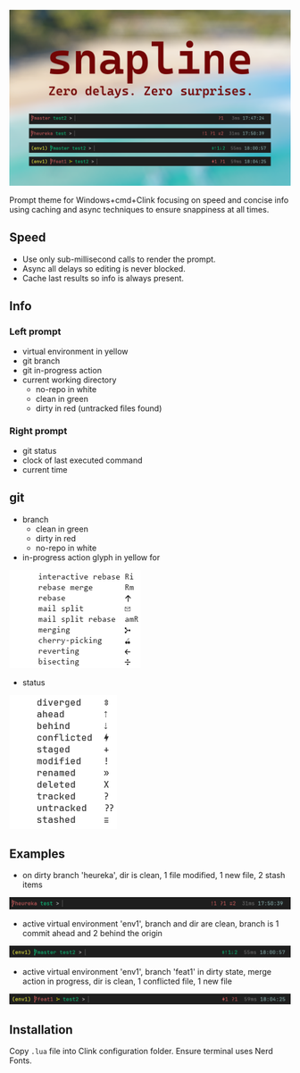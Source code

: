 ![](resources/snapline_v1.png)

Prompt theme for Windows+cmd+Clink focusing on speed and concise info using caching and async techniques to ensure snappiness at all times.

## Speed
  * Use only sub-millisecond calls to render the prompt.
  * Async all delays so editing is never blocked.
  * Cache last results so info is always present.
## Info
### Left prompt
  * virtual environment in yellow
  * git branch
  * git in-progress action
  * current working directory
    * no-repo in white
    * clean in green
    * dirty in red (untracked files found)
### Right prompt
  * git status
  * clock of last executed command
  * current time
## git
  * branch
    * clean in green
    * dirty in red
    * no-repo in white
  * in-progress action glyph in yellow for

![](resources/action_legend.png)

  * status

![](resources/status_legend.png)

## Examples

* on dirty branch 'heureka', dir is clean, 1 file modified, 1 new file, 2 stash items

![](resources/ex-1.png)

* active virtual environment 'env1', branch and dir are clean, branch is 1 commit ahead and 2 behind the origin

![](resources/ex-2.png)

* active virtual environment 'env1', branch 'feat1' in dirty state, merge action in progress, dir is clean, 1 conflicted file, 1 new file

![](resources/ex-3.png)

## Installation

Copy ```.lua``` file into Clink configuration folder. Ensure terminal uses Nerd Fonts.
